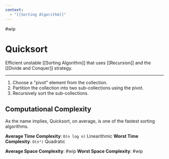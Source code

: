 ```yaml
---
context:
  - "[[Sorting Algorithm]]"
---
```


#wip

# Quicksort

Efficient unstable [[Sorting Algorithm]] that uses [[Recursion]] and the [[Divide and Conquer]] strategy.

---

1. Choose a "pivot" element from the collection.
2. Partition the collection into two sub-collections using the pivot.
3. Recursively sort the sub-collections.

## Computational Complexity

As the name implies, Quicksort, on average, is one of the fastest sorting algorithms.

**Average Time Complexity**: `O(n log n)` Linearithmic
**Worst Time Complexity**: `O(n²)` Quadratic

**Average Space Complexity**: #wip
**Worst Space Complexity**: #wip
